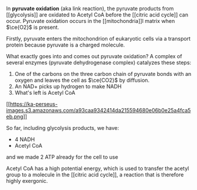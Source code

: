 In **pyruvate oxidation** (aka link reaction), the pyruvate products from [[glycolysis]] are oxidated to Acetyl CoA before the [[citric acid cycle]] can occur. Pyruvate oxidation occurs in the [[mitochondria]]l matrix when $\ce{O2}$ is present.

Firstly, pyruvate enters the mitochondrion of eukaryotic cells via a transport protein because pyruvate is a charged molecule. 

What exactly goes into and comes out pyruvate oxidation? A complex of several enzymes (pyruvate dehydrogenase complex) catalyzes these steps:
1. One of the carbons on the three carbon chain of pyruvate bonds with an oxygen and leaves the cell as $\ce{CO2}$ by diffusion.
2. An NAD+ picks up hydrogen to make NADH
3. What's left is Acetyl CoA


[[https://ka-perseus-images.s3.amazonaws.com/a93caa9342414da215594680e06b0e25a4fca5eb.png]]

So far, including glycolysis products, we have:

- 4 NADH
- Acetyl CoA

and we made 2 ATP already for the cell to use

Acetyl CoA has a high potential energy, which is used to transfer the acetyl group to a molecule in the [[citric acid cycle]], a reaction that is therefore highly exergonic.
